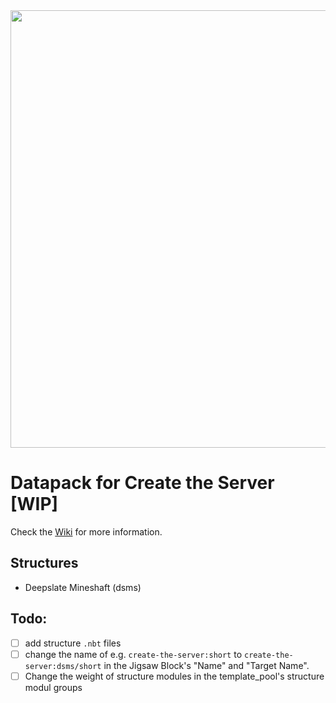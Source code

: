 <img src="https://github.com/JR1811/create-the-server/assets/36027822/c771c3ca-93ad-4eb4-9867-733d7af90914"  width="700">

# Datapack for Create the Server [WIP]

Check the [Wiki](https://github.com/JR1811/create-the-server/wiki) for more information.

## Structures

- Deepslate Mineshaft (dsms)

## Todo:

- [ ] add structure `.nbt` files
- [ ] change the name of e.g. `create-the-server:short` to `create-the-server:dsms/short` in the Jigsaw Block's "Name" and "Target Name".
- [ ] Change the weight of structure modules in the template_pool's structure modul groups
